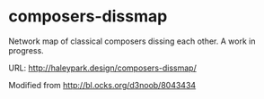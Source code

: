 # composers-dissmap
Network map of classical composers dissing each other. A work in progress.

URL: http://haleypark.design/composers-dissmap/

Modified from http://bl.ocks.org/d3noob/8043434
